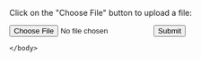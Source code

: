 <!DOCTYPE html>
<html lang="en">
    <head>
        <title>File Upload Test</title>
    </head>
    <body>
        
<p>Click on the "Choose File" button to upload a file:</p>

<form action="/action_page.php">
  <input type="file" id="myFile" name="filename">
  <input type="submit">
</form>

    </body>
</html>
